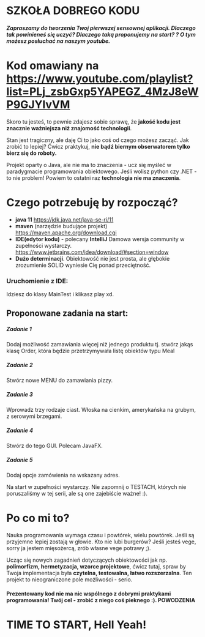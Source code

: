 # SZKOŁA DOBREGO KODU 
##### Zapraszamy do tworzenia Twoj pierwszej sensownej aplikacji. Dlaczego tak powinieneś się uczyć? Dlaczego taką proponujemy na start? ? O tym możesz posłuchać na naszym youtube.
#

# Kod omawiany na https://www.youtube.com/playlist?list=PLj_zsbGxp5YAPEGZ_4MzJ8eWP9GJYIvVM

Skoro tu jesteś, to pewnie zdajesz sobie sprawę, że **jakość kodu jest znacznie ważniejsza niż znajomość technologii**. 

Stan jest tragiczny, ale daję Ci to jako coś od czego możesz zacząć. Jak zrobić to lepiej? Ćwicz praktykuj, **nie bądź biernym obserwatorem tylko bierz się do roboty.**

Projekt oparty o Java, ale nie ma to znaczenia - ucz się myśleć w paradygmacie programowania obiektowego. Jeśli wolisz python czy .NET - to nie problem! Powiem to ostatni raz **technologia nie ma znaczenia**.

# Czego potrzebuję by rozpocząć?
- **java 11** https://jdk.java.net/java-se-ri/11
- **maven** (narzędzie budujące projekt) https://maven.apache.org/download.cgi 
- **IDE(edytor kodu)** - polecany **IntelliJ** Damowa wersja community w zupełności wystarczy. https://www.jetbrains.com/idea/download/#section=window 
- **Dużo determinacji**. Obiektowość nie jest prosta, ale głębokie zrozumienie SOLID wyniesie Cię ponad przeciętność.

### Uruchomienie z IDE:
Idziesz do klasy MainTest i klikasz play xd.

## Proponowane zadania na start:
##### Zadanie 1
Dodaj możliwość zamawiania więcej niż jednego produktu tj. stwórz jakąs klasę Order, która będzie przetrzymywała listę obiektów typu Meal

##### Zadanie 2
Stwórz nowe MENU do zamawiania pizzy.

##### Zadanie 3
Wprowadz trzy rodzaje ciast. Włoska na cienkim, amerykańska na grubym, z serowymi brzegami.

##### Zadanie 4 
Stwórz do tego GUI. Polecam JavaFX.

##### Zadanie 5
Dodaj opcje zamówienia na wskazany adres.


Na start w zupełności wystarczy. Nie zapomnij o TESTACH, których nie poruszaliśmy w tej serii, ale są one zajebiście ważne! :).

# Po co mi to?
Nauka programowania wymaga czasu i powtórek, wielu powtórek. Jeśli są przyjemne lepiej zostają w głowie. Kto nie lubi burgerów? Jeśli jesteś vege, sorry ja jestem mięsożercą, zrób własne vege potrawy ;).

Ucząc się nowych zagadnień dotyczących obiektowości jak np. **polimorfizm, hermetyzacja, wzorce projektowe**, ćwicz tutaj, spraw by Twoja implementacja była **czytelna, testowalna, łatwo rozszerzalna**. Ten projekt to nieograniczone pole możliwości - serio.


#### Prezentowany kod nie ma nic wspólnego z dobrymi praktykami programowania! Twój cel - zrobić z niego coś pieknego :). POWODZENIA

# **TIME TO START, Hell Yeah!**